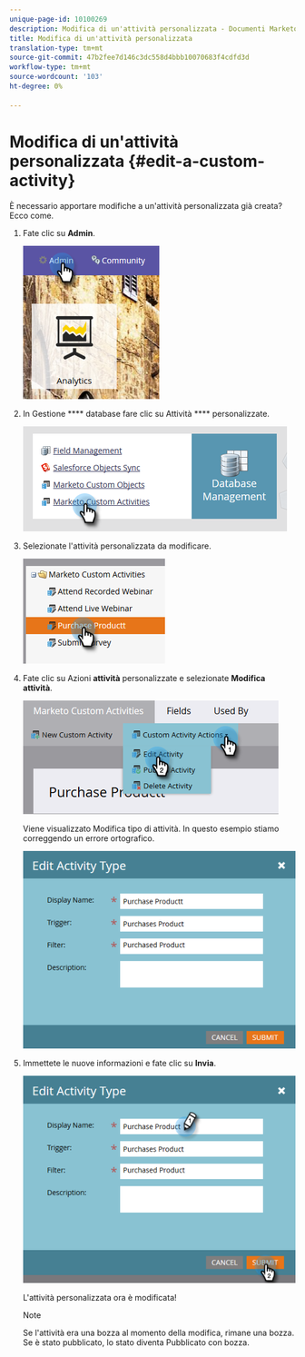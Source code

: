 ```yaml
---
unique-page-id: 10100269
description: Modifica di un'attività personalizzata - Documenti Marketo - Documentazione prodotto
title: Modifica di un'attività personalizzata
translation-type: tm+mt
source-git-commit: 47b2fee7d146c3dc558d4bbb10070683f4cdfd3d
workflow-type: tm+mt
source-wordcount: '103'
ht-degree: 0%

---
```



# Modifica di un&#39;attività personalizzata {#edit-a-custom-activity}

È necessario apportare modifiche a un&#39;attività personalizzata già creata? Ecco come.

1. Fate clic su **Admin**.

   ![](assets/one-1.png)

1. In Gestione **** database fare clic su Attività **** personalizzate.

   ![](assets/two-1.png)

1. Selezionate l&#39;attività personalizzata da modificare.

   ![](assets/three-1.png)

1. Fate clic su Azioni **attività** personalizzate e selezionate **Modifica attività**.

   ![](assets/four-1.png)

   Viene visualizzato Modifica tipo di attività. In questo esempio stiamo correggendo un errore ortografico.

   ![](assets/five-1.png)

1. Immettete le nuove informazioni e fate clic su **Invia**.

   ![](assets/six-1.png)

   L&#39;attività personalizzata ora è modificata!

   >[!NOTE]
   >
   >Se l&#39;attività era una bozza al momento della modifica, rimane una bozza. Se è stato pubblicato, lo stato diventa Pubblicato con bozza.

